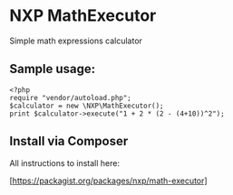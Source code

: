 # NXP MathExecutor

Simple math expressions calculator

## Sample usage:

    <?php
    require "vendor/autoload.php";
    $calculator = new \NXP\MathExecutor();
    print $calculator->execute("1 + 2 * (2 - (4+10))^2");
    
## Install via Composer

All instructions to install here:

[https://packagist.org/packages/nxp/math-executor]

